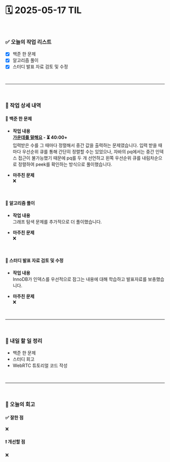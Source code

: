 # 🗓️ 2025-05-17 TIL

<br>

### ✅ 오늘의 작업 리스트  
- [x] 백준 한 문제
- [x] 알고리즘 풀이
- [x] 스터디 발표 자료 검토 및 수정

<br>

---

<br>

### 📌 작업 상세 내역  

#### 🔹 백준 한 문제
- **작업 내용**<br>
**[가운데를 말해요](https://www.acmicpc.net/problem/1655) - ⏳ 40:00+**<br>
입력받은 수를 그 때마다 정렬해서 중간 값을 출력하는 문제였습니다. 입력 받을 때마다 우선순위 큐를 통해 간단히 정렬할 수는 있었으나, 자바의 pq에서는 중간 인덱스 접근이 불가능했기 때문에 pq를 두 개 선언하고 왼쪽 우선순위 큐를 내림차순으로 정렬하여 peek를 확인하는 방식으로 풀이했습니다.

- **마주친 문제**<br>
❌

<br>

#### 🔹 알고리즘 풀이
- **작업 내용**<br>
그래프 탐색 문제를 추가적으로 더 풀이했습니다.

- **마주친 문제**<br>
❌

<br>

#### 🔹 스터디 발표 자료 검토 및 수정
- **작업 내용**<br>
InnoDB가 인덱스를 우선적으로 잠그는 내용에 대해 학습하고 발표자료를 보충했습니다.

- **마주친 문제**<br>
❌

<br>

---

<br>

### 🚀 내일 할 일 정리  

- 백준 한 문제
- 스터디 회고
- WebRTC 튜토리얼 코드 작성

<br>

---

<br>

### 🧐 오늘의 회고  

#### ✅ 잘한 점
❌

#### ❗ 개선할 점
❌

<br><br><br>